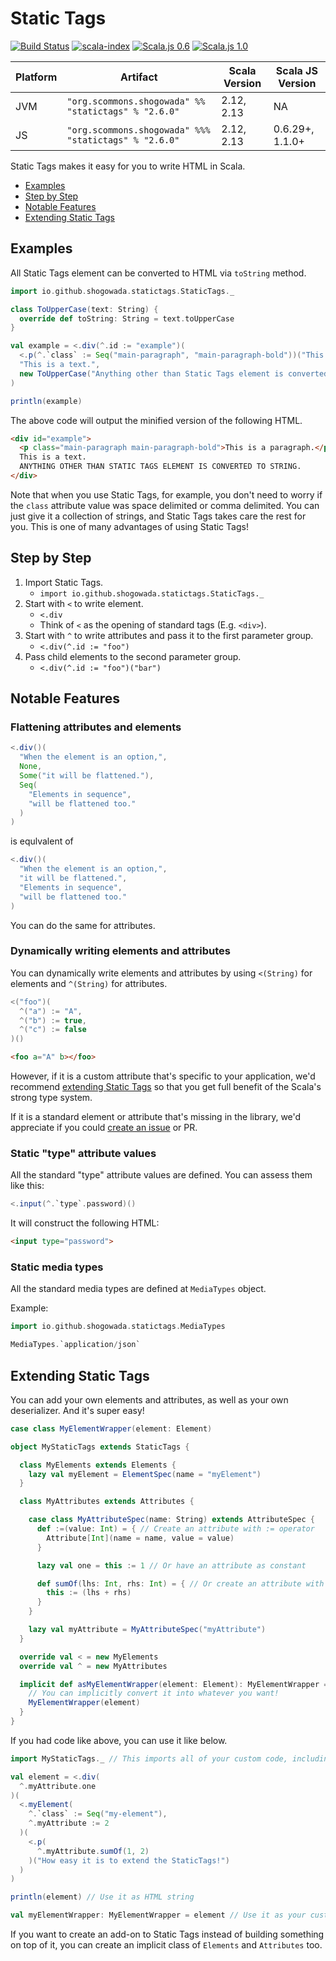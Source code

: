 # Static Tags
[![Build Status](https://travis-ci.com/scommons/statictags.svg?branch=master)](https://travis-ci.com/scommons/statictags)
[![scala-index](https://index.scala-lang.org/scommons/statictags/statictags/latest.svg)](https://index.scala-lang.org/scommons/statictags/statictags)
[![Scala.js 0.6](https://www.scala-js.org/assets/badges/scalajs-0.6.29.svg)](https://www.scala-js.org)
[![Scala.js 1.0](https://www.scala-js.org/assets/badges/scalajs-1.1.0.svg)](https://www.scala-js.org)

|Platform|Artifact|Scala Version|Scala JS Version|
|---|---|---|---|
|JVM|```"org.scommons.shogowada" %% "statictags" % "2.6.0"```|2.12, 2.13|NA|
|JS|```"org.scommons.shogowada" %%% "statictags" % "2.6.0"```|2.12, 2.13|0.6.29+, 1.1.0+|

Static Tags makes it easy for you to write HTML in Scala.

- [Examples](#examples)
- [Step by Step](#step-by-step)
- [Notable Features](#notable-features)
- [Extending Static Tags](#extending-static-tags)

## Examples

All Static Tags element can be converted to HTML via ```toString``` method.

```scala
import io.github.shogowada.statictags.StaticTags._

class ToUpperCase(text: String) {
  override def toString: String = text.toUpperCase
}

val example = <.div(^.id := "example")(
  <.p(^.`class` := Seq("main-paragraph", "main-paragraph-bold"))("This is a paragraph."),
  "This is a text.",
  new ToUpperCase("Anything other than Static Tags element is converted to string.")
)

println(example)
```

The above code will output the minified version of the following HTML.

```html
<div id="example">
  <p class="main-paragraph main-paragraph-bold">This is a paragraph.</p>
  This is a text.
  ANYTHING OTHER THAN STATIC TAGS ELEMENT IS CONVERTED TO STRING.
</div>
```

Note that when you use Static Tags, for example, you don't need to worry if the ```class``` attribute value was space delimited or comma delimited. You can just give it a collection of strings, and Static Tags takes care the rest for you. This is one of many advantages of using Static Tags!

## Step by Step

1. Import Static Tags.
    - ```import io.github.shogowada.statictags.StaticTags._```
2. Start with ```<``` to write element.
    - ```<.div```
    - Think of ```<``` as the opening of standard tags (E.g. ```<div>```).
3. Start with ```^``` to write attributes and pass it to the first parameter group.
    - ```<.div(^.id := "foo")```
4. Pass child elements to the second parameter group.
    - ```<.div(^.id := "foo")("bar")```

## Notable Features

### Flattening attributes and elements

```scala
<.div()(
  "When the element is an option,",
  None,
  Some("it will be flattened."),
  Seq(
    "Elements in sequence",
    "will be flattened too."
  )
)
```
is equlvalent of
```scala
<.div()(
  "When the element is an option,",
  "it will be flattened.",
  "Elements in sequence",
  "will be flattened too."
)
```

You can do the same for attributes.

### Dynamically writing elements and attributes

You can dynamically write elements and attributes by using `<(String)` for elements and `^(String)` for attributes.

```scala
<("foo")(
  ^("a") := "A",
  ^("b") := true,
  ^("c") := false
)()
```
```html
<foo a="A" b></foo>
```

However, if it is a custom attribute that's specific to your application, we'd recommend [extending Static Tags](#extending-static-tags) so that you get full benefit of the Scala's strong type system.

If it is a standard element or attribute that's missing in the library, we'd appreciate if you could [create an issue](https://github.com/shogowada/statictags/issues) or PR.

### Static "type" attribute values

All the standard "type" attribute values are defined. You can assess them like this:

```scala
<.input(^.`type`.password)()
```

It will construct the following HTML:

```html
<input type="password">
```

### Static media types

All the standard media types are defined at `MediaTypes` object.

Example:
```scala
import io.github.shogowada.statictags.MediaTypes

MediaTypes.`application/json`
```

## Extending Static Tags

You can add your own elements and attributes, as well as your own deserializer. And it's super easy!

```scala
case class MyElementWrapper(element: Element)

object MyStaticTags extends StaticTags {

  class MyElements extends Elements {
    lazy val myElement = ElementSpec(name = "myElement")
  }

  class MyAttributes extends Attributes {

    case class MyAttributeSpec(name: String) extends AttributeSpec {
      def :=(value: Int) = { // Create an attribute with := operator
        Attribute[Int](name = name, value = value)
      }

      lazy val one = this := 1 // Or have an attribute as constant

      def sumOf(lhs: Int, rhs: Int) = { // Or create an attribute with custom function
        this := (lhs + rhs)
      }
    }

    lazy val myAttribute = MyAttributeSpec("myAttribute")
  }

  override val < = new MyElements
  override val ^ = new MyAttributes

  implicit def asMyElementWrapper(element: Element): MyElementWrapper = {
    // You can implicitly convert it into whatever you want!
    MyElementWrapper(element)
  }
}
```

If you had code like above, you can use it like below.

```scala
import MyStaticTags._ // This imports all of your custom code, including implicit conversion

val element = <.div(
  ^.myAttribute.one
)(
  <.myElement(
    ^.`class` := Seq("my-element"),
    ^.myAttribute := 2
  )(
    <.p(
      ^.myAttribute.sumOf(1, 2)
    )("How easy it is to extend the StaticTags!")
  )
)

println(element) // Use it as HTML string

val myElementWrapper: MyElementWrapper = element // Use it as your custom element
```

If you want to create an add-on to Static Tags instead of building something on top of it, you can create an implicit class of ```Elements``` and ```Attributes``` too.

